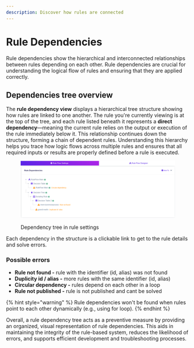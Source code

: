 ```yaml
---
description: Discover how rules are connected
---
```


# Rule Dependencies

Rule dependencies show the hierarchical and interconnected relationships between rules depending on each other. Rule dependencies are crucial for understanding the logical flow of rules and ensuring that they are applied correctly.

## Dependencies tree overview

The **rule dependency view** displays a hierarchical tree structure showing how rules are linked to one another. The rule you're currently viewing is at the top of the tree, and each rule listed beneath it represents a **direct dependency**—meaning the current rule relies on the output or execution of the rule immediately below it. This relationship continues down the structure, forming a chain of dependent rules. Understanding this hierarchy helps you trace how logic flows across multiple rules and ensures that all required inputs or results are properly defined before a rule is executed.

<figure><img src="../../.gitbook/assets/Screenshot from 2023-08-02 12-45-24.png" alt=""><figcaption><p>Dependency tree in rule settings</p></figcaption></figure>

Each dependency in the structure is a clickable link to get to the rule details and solve errors.

### Possible errors

* **Rule not found -** rule with the identifier (id, alias) was not found&#x20;
* **Duplicity id / alias -** more rules with the same identifier (id, alias)&#x20;
* **Circular dependency -**  rules depend on each other in a loop
* **Rule not published -** rule is not published and cant be solved

{% hint style="warning" %}
Rule dependencies won't be found when rules point to each other dynamically (e.g., using for loop).
{% endhint %}

Overall, a rule dependency tree acts as a preventive measure by providing an organized, visual representation of rule dependencies. This aids in maintaining the integrity of the rule-based system, reduces the likelihood of errors, and supports efficient development and troubleshooting processes.
